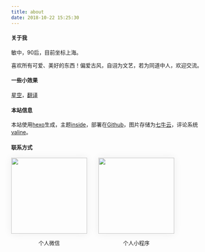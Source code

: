 ```yaml
---
title: about
date: 2018-10-22 15:25:30
---
```


#### 关于我
敏中，90后，目前坐标上海。  

喜欢所有可爱、美好的东西！偏爱古风，自诩为文艺，若为同道中人，欢迎交流。

#### 一些小效果
<a href="https://zine-fj.github.io/starrySky/" target="_target">星空</a>，<a href="https://zine-fj.github.io/translate/" target="_target">翻译</a>

#### 本站信息
本站使用<a href="https://hexo.io/zh-cn" target="_target">hexo</a>生成，主题<a href="https://github.com/ike-c/hexo-theme-inside" target="_target">inside</a>，部署在<a href="https://github.com" target="_target">Github</a>，图片存储为<a href="https://www.qiniu.com/" target="_target">七牛云</a>，评论系统<a href="https://deserts.io/diy-a-comment-system/" target="_target">valine</a>。

#### 联系方式
<div style="display: flex;flex-wrap: wrap;">
    <div style="margin-right: 30px;">
        <img src="wx.jpg" style="width:200px;height: 200px;box-shadow: 0 0 20px #eee;">
        <p style="text-align:center;">个人微信</p>
    </div>
    <div>
        <img src="xcx.png" style="width:200px;height: 200px;box-shadow: 0 0 20px #eee;">
        <p style="text-align:center;">个人小程序</p>
    </div>
</div>